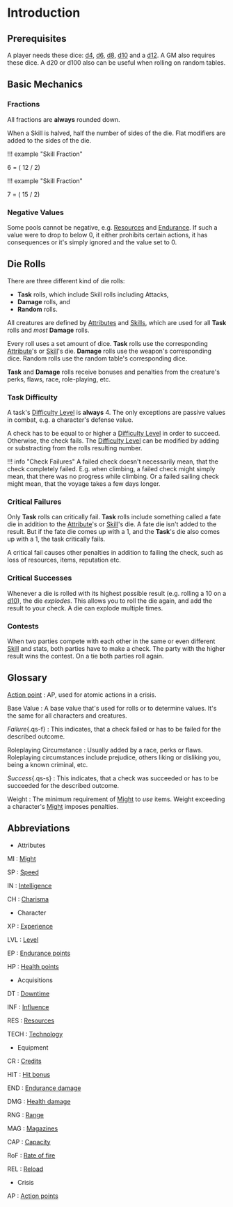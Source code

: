 # Introduction

## Prerequisites

A player needs these dice: [d4](#d4), [d6](#d6), [d8](#d8), [d10](#d10) and a
[d12](#d12). A GM also requires these dice. A d20 or d100 also can be useful
when rolling on random tables.

## Basic Mechanics

### Fractions

All fractions are **always** rounded down.

When a Skill is halved, half the number of sides of the die. Flat modifiers are
added to the sides of the die.

<div class="left" markdown="1">

!!! example "Skill Fraction"
    <div class="formula formula-top formula-bottom">
      <span data-bracket-bottom="Result">6</span> = (
      <span data-bracket-top="1d12">12</span> /
      <span data-bracket-bottom="divisor">2</span>)
    </div>

</div>
<div class="right" markdown="1">

!!! example "Skill Fraction"
    <div class="formula formula-top formula-bottom">
      <span data-bracket-bottom="Result">7</span> = (
      <span data-bracket-top="1d12+3">15</span> /
      <span data-bracket-bottom="divisor">2</span>)
    </div>

</div>

<div style="clear: both;"></div>

### Negative Values

Some pools cannot be negative, e.g. [Resources](/character#resources-res) and
[Endurance](/character#endurance). If such a value were to drop to below 0, it
either prohibits certain actions, it has consequences or it's simply ignored and
the value set to 0.

## Die Rolls

There are three different kind of die rolls:

* **Task** rolls, which include Skill rolls including Attacks,
* **Damage** rolls, and
* **Random** rolls.

All creatures are defined by [Attributes](/character#attributes) and
[Skills](/character/skills#skills), which are used for all **Task** rolls and
*most* **Damage** rolls.

Every roll uses a set amount of dice. **Task** rolls use the corresponding
[Attribute](/character#attributes)'s or [Skill](/character/skills#skills)'s die.
**Damage** rolls use the weapon's corresponding dice. Random rolls use the
random table's corresponding dice.

**Task** and **Damage** rolls receive bonuses and penalties from the creature's
perks, flaws, race, role-playing, etc.

### Task Difficulty

A task's [Difficulty Level](/crisis#difficulty) is **always** 4. The only
exceptions are passive values in combat, e.g. a character's defense value.

A check has to be equal to or higher a [Difficulty Level](/crisis#difficulty) in
order to succeed. Otherwise, the check fails. The [Difficulty
Level](/crisis#difficulty) can be modified by adding or substracting from the
rolls resulting number.

!!! info "Check Failures"
    A failed check doesn't necessarily mean, that the check completely failed.
    E.g. when climbing, a failed check might simply mean, that there was no
    progress while climbing. Or a failed sailing check might mean, that the
    voyage takes a few days longer.

<div class="left" markdown="1">

### Critical Failures

Only **Task** rolls can critically fail. **Task** rolls include something called
a fate die in addition to the [Attribute](/character#attributes)'s or
[Skill](/character/skills#skills)'s die. A fate die isn't added to the result.
But if the fate die comes up with a 1, and the **Task**'s die also comes up with
a 1, the task critically fails.

A critical fail causes other penalties in addition to failing the check, such as
loss of resources, items, reputation etc.

</div>
<div class="right" markdown="1">

### Critical Successes

Whenever a die is rolled with its highest possible result (e.g. rolling a 10 on
a [d10](#d10)), the die *explodes*. This allows you to roll the die again, and
add the result to your check. A die can explode multiple times.

</div>
<div class="clearfix"></div>

### Contests

When two parties compete with each other in the same or even different
[Skill](/character/skills#skills) and stats, both parties have to make a check.
The party with the higher result wins the contest. On a tie both parties roll
again.

## Glossary

[Action point](/crisis#actions)
:   AP, used for atomic actions in a crisis.

Base Value
:   A base value that's used for rolls or to determine values. It's the same for
all characters and creatures.

*Failure*{.qs-f}
:   This indicates, that a check failed or has to be failed for the described
outcome.

Roleplaying Circumstance
:   Usually added by a race, perks or flaws. Roleplaying circumstances include
prejudice, others liking or disliking you, being a known criminal, etc.

*Success*{.qs-s}
:   This indicates, that a check was succeeded or has to be succeeded for the
described outcome.

Weight
:   The minimum requirement of [Might](/character#might-mi) to *use* items.
Weight exceeding a character's [Might](/character#might-mi) imposes penalties.

## Abbreviations

<div class="dl-horizontal" markdown="1">
<div class="col-layout-start"></div>

* Attributes

MI
:   [Might](/character#might-mi)

SP
:   [Speed](/character#speed-sp)

IN
:   [Intelligence](/character#intelligence-in)

CH
:   [Charisma](/character#charisma-ch)

* Character

XP
:   [Experience](/character#experience-xp)

LVL
:   [Level](/character#level-lvl)

EP
:   [Endurance points](/character#endurance-ep)

HP
:   [Health points](/character#health-hp)

* Acquisitions

DT
:   [Downtime](/character#downtime-dt)

INF
:   [Influence](/character#influence-inf)

RES
:   [Resources](/character#resources-res)

TECH
:   [Technology](/character#technology-tech)

<div class="col-layout-end"></div>
<div class="col-layout-start"></div>

* Equipment

CR
:   [Credits](/equipment#credits)

HIT
:   [Hit bonus](/equipment/#weapons)

END
:   [Endurance damage](/equipment/#weapons)

DMG
:   [Health damage](/equipment/#weapons)

RNG
:   [Range](/equipment/#weapons)

MAG
:   [Magazines](/equipment/#weapons)

CAP
:   [Capacity](/equipment/#weapons)

RoF
:   [Rate of fire](/equipment/#weapons)

REL
:   [Reload](/equipment/#weapons)

* Crisis

AP
: [Action points](/crisis#actions)

<div class="col-layout-end clearfix"></div>
</div>
